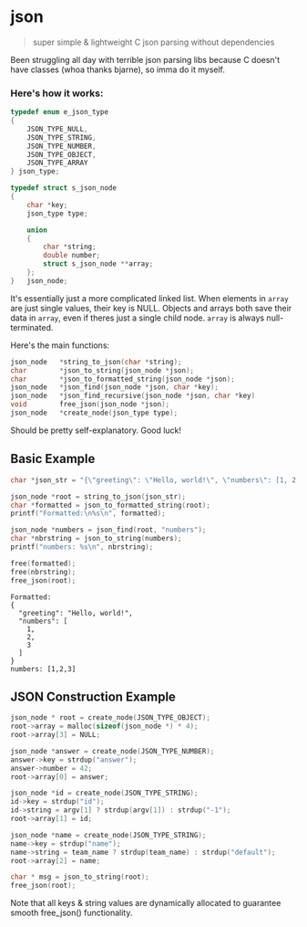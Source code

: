 # json
> super simple &amp; lightweight C json parsing without dependencies

Been struggling all day with terrible json parsing libs because C doesn't have classes (whoa thanks bjarne), so imma do it myself.

### Here's how it works:

```C
typedef enum e_json_type
{
	JSON_TYPE_NULL,
	JSON_TYPE_STRING,
	JSON_TYPE_NUMBER,
	JSON_TYPE_OBJECT,
	JSON_TYPE_ARRAY
} json_type;

typedef struct s_json_node
{
	char *key;
	json_type type;

	union
	{
		char *string;
		double number;
		struct s_json_node **array;
	};
}	json_node;
```
It's essentially just a more complicated linked list. When elements in `array` are just single values, their key is NULL. Objects and arrays both save their data in `array`, even if theres just a single child node. `array` is always null-terminated.

Here's the main functions:
```C
json_node	*string_to_json(char *string);
char		*json_to_string(json_node *json);
char		*json_to_formatted_string(json_node *json);
json_node	*json_find(json_node *json, char *key);
json_node	*json_find_recursive(json_node *json, char *key)
void		free_json(json_node *json);
json_node	*create_node(json_type type);
```
Should be pretty self-explanatory. Good luck!

## Basic Example

```C
char *json_str = "{\"greeting\": \"Hello, world!\", \"numbers\": [1, 2, 3]}";

json_node *root = string_to_json(json_str);
char *formatted = json_to_formatted_string(root);
printf("Formatted:\n%s\n", formatted);

json_node *numbers = json_find(root, "numbers");
char *nbrstring = json_to_string(numbers);
printf("numbers: %s\n", nbrstring);

free(formatted);
free(nbrstring);
free_json(root);
```

```
Formatted:
{
  "greeting": "Hello, world!",
  "numbers": [
    1,
    2,
    3
  ]
}
numbers: [1,2,3]
```

## JSON Construction Example

```C
json_node * root = create_node(JSON_TYPE_OBJECT);
root->array = malloc(sizeof(json_node *) * 4);
root->array[3] = NULL;

json_node *answer = create_node(JSON_TYPE_NUMBER);
answer->key = strdup("answer");
answer->number = 42;
root->array[0] = answer;

json_node *id = create_node(JSON_TYPE_STRING);
id->key = strdup("id");
id->string = argv[1] ? strdup(argv[1]) : strdup("-1");
root->array[1] = id;

json_node *name = create_node(JSON_TYPE_STRING);
name->key = strdup("name");
name->string = team_name ? strdup(team_name) : strdup("default");
root->array[2] = name;

char * msg = json_to_string(root);
free_json(root);
```

Note that all keys & string values are dynamically allocated to guarantee smooth free_json() functionality.
